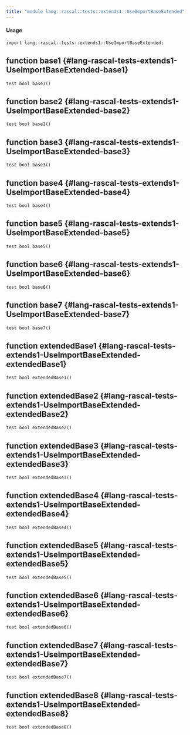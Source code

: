 ```yaml
---
title: "module lang::rascal::tests::extends1::UseImportBaseExtended"
---
```


#### Usage

`import lang::rascal::tests::extends1::UseImportBaseExtended;`


## function base1 {#lang-rascal-tests-extends1-UseImportBaseExtended-base1}

```rascal
test bool base1()

```

## function base2 {#lang-rascal-tests-extends1-UseImportBaseExtended-base2}

```rascal
test bool base2()

```

## function base3 {#lang-rascal-tests-extends1-UseImportBaseExtended-base3}

```rascal
test bool base3()

```

## function base4 {#lang-rascal-tests-extends1-UseImportBaseExtended-base4}

```rascal
test bool base4()

```

## function base5 {#lang-rascal-tests-extends1-UseImportBaseExtended-base5}

```rascal
test bool base5()

```

## function base6 {#lang-rascal-tests-extends1-UseImportBaseExtended-base6}

```rascal
test bool base6()

```

## function base7 {#lang-rascal-tests-extends1-UseImportBaseExtended-base7}

```rascal
test bool base7()

```

## function extendedBase1 {#lang-rascal-tests-extends1-UseImportBaseExtended-extendedBase1}

```rascal
test bool extendedBase1()

```

## function extendedBase2 {#lang-rascal-tests-extends1-UseImportBaseExtended-extendedBase2}

```rascal
test bool extendedBase2()

```

## function extendedBase3 {#lang-rascal-tests-extends1-UseImportBaseExtended-extendedBase3}

```rascal
test bool extendedBase3()

```

## function extendedBase4 {#lang-rascal-tests-extends1-UseImportBaseExtended-extendedBase4}

```rascal
test bool extendedBase4()

```

## function extendedBase5 {#lang-rascal-tests-extends1-UseImportBaseExtended-extendedBase5}

```rascal
test bool extendedBase5()

```

## function extendedBase6 {#lang-rascal-tests-extends1-UseImportBaseExtended-extendedBase6}

```rascal
test bool extendedBase6()

```

## function extendedBase7 {#lang-rascal-tests-extends1-UseImportBaseExtended-extendedBase7}

```rascal
test bool extendedBase7()

```

## function extendedBase8 {#lang-rascal-tests-extends1-UseImportBaseExtended-extendedBase8}

```rascal
test bool extendedBase8()

```

